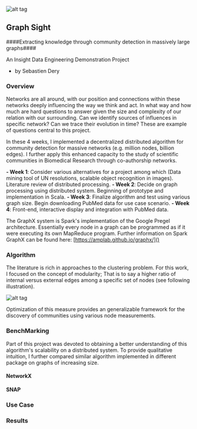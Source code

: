 ![alt tag](https://github.com/sderygithub/HararyProject/blob/master/doc/images/header.png)

## Graph Sight ##

####Extracting knowledge through community detection in massively large graphs####

An Insight Data Engineering Demonstration Project 
- by Sebastien Dery

### Overview ###

Networks are all around, with our position and connections within these networks deeply influencing the way we think and act. In what way and how much are hard questions to answer given the size and complexity of our relation with our surrounding. Can we identify sources of influences in specific network? Can we trace their evolution in time? These are example of questions central to this project.

In these 4 weeks, I implemented a decentralized distributed algorithm for community detection for massive networks (e.g. million nodes, billion edges). I further apply this enhanced capacity to the study of scientific communities in Biomedical Research through co-authorship networks.

**- Week 1**: Consider various alternatives for a project among which (Data mining tool of UN resolutions, scalable object recognition in images). Literature review of distributed processing.
**- Week 2**: Decide on graph processing using distributed system. Beginning of prototype and implementation in Scala.
**- Week 3**: Finalize algorithm and test using various graph size. Begin downloading PubMed data for use case scenario.
**- Week 4**: Front-end, interactive display and integration with PubMed data.

The GraphX system is Spark's implementation of the Google Pregel architecture. Essentially every node in a graph can be programmed as if it were executing its own MapReduce program. 
Further information on Spark GraphX can be found here:  [https://amplab.github.io/graphx/]()

### Algorithm ###

The literature is rich in approaches to the clustering problem. For this work, I focused on the concept of modularity; That is to say a higher ratio of internal versus external edges among a specific set of nodes (see following illustration).

![alt tag](https://github.com/sderygithub/HararyProject/blob/master/doc/images/modularity.png)

Optimization of this measure provides an generalizable framework for the discovery of communities using various node measurements.

### BenchMarking ###

Part of this project was devoted to obtaining a better understanding of this algorithm's scalability on a distributed system. To provide qualitative intuition, I further compared similar algorithm implemented in different package on graphs of increasing size.

#### NetworkX ####

#### SNAP ####

### Use Case ###



### Results ###